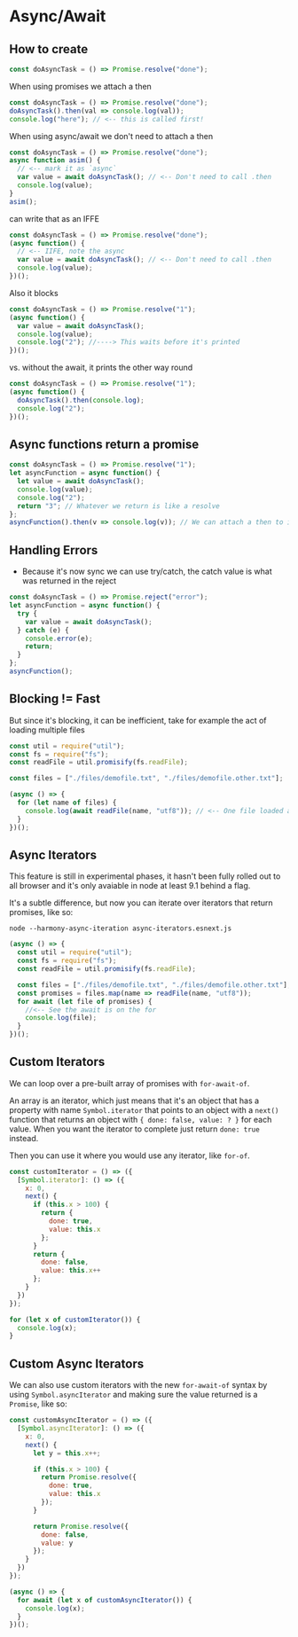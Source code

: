 # Async/Await

## How to create

```js
const doAsyncTask = () => Promise.resolve("done");
```

When using promises we attach a then

```js
const doAsyncTask = () => Promise.resolve("done");
doAsyncTask().then(val => console.log(val));
console.log("here"); // <-- this is called first!
```

When using async/await we don't need to attach a then

```js
const doAsyncTask = () => Promise.resolve("done");
async function asim() {
  // <-- mark it as `async`
  var value = await doAsyncTask(); // <-- Don't need to call .then
  console.log(value);
}
asim();
```

can write that as an IFFE

```js
const doAsyncTask = () => Promise.resolve("done");
(async function() {
  // <-- IIFE, note the async
  var value = await doAsyncTask(); // <-- Don't need to call .then
  console.log(value);
})();
```

Also it blocks

```js
const doAsyncTask = () => Promise.resolve("1");
(async function() {
  var value = await doAsyncTask();
  console.log(value);
  console.log("2"); //----> This waits before it's printed
})();
```

vs. without the await, it prints the other way round

```js
const doAsyncTask = () => Promise.resolve("1");
(async function() {
  doAsyncTask().then(console.log);
  console.log("2");
})();
```

## Async functions return a promise

```js
const doAsyncTask = () => Promise.resolve("1");
let asyncFunction = async function() {
  let value = await doAsyncTask();
  console.log(value);
  console.log("2");
  return "3"; // Whatever we return is like a resolve
};
asyncFunction().then(v => console.log(v)); // We can attach a then to it
```

## Handling Errors

* Because it's now sync we can use try/catch, the catch value is what was returned in the reject

```js
const doAsyncTask = () => Promise.reject("error");
let asyncFunction = async function() {
  try {
    var value = await doAsyncTask();
  } catch (e) {
    console.error(e);
    return;
  }
};
asyncFunction();
```

<!-- 🤔🤔🤔🤔🤔 QUIZ 1 🤔🤔🤔🤔🤔 -->

## Blocking != Fast

But since it's blocking, it can be inefficient, take for example the act of loading multiple files

```js
const util = require("util");
const fs = require("fs");
const readFile = util.promisify(fs.readFile);

const files = ["./files/demofile.txt", "./files/demofile.other.txt"];

(async () => {
  for (let name of files) {
    console.log(await readFile(name, "utf8")); // <-- One file loaded at a time, instead of all files at once
  }
})();
```

## Async Iterators

This feature is still in experimental phases, it hasn't been fully rolled out to all browser and it's only avaiable in node at least 9.1 behind a flag.

It's a subtle difference, but now you can iterate over iterators that return promises, like so:

`node --harmony-async-iteration async-iterators.esnext.js`

```js
(async () => {
  const util = require("util");
  const fs = require("fs");
  const readFile = util.promisify(fs.readFile);

  const files = ["./files/demofile.txt", "./files/demofile.other.txt"];
  const promises = files.map(name => readFile(name, "utf8"));
  for await (let file of promises) {
    //<-- See the await is on the for
    console.log(file);
  }
})();
```

## Custom Iterators

We can loop over a pre-built array of promises with `for-await-of`.

An array is an iterator, which just means that it's an object that has a property with name `Symbol.iterator` that points to an object with a `next()` function that returns an object with `{ done: false, value: ? }` for each value. When you want the iterator to complete just return `done: true` instead.

Then you can use it where you would use any iterator, like `for-of`.

```js
const customIterator = () => ({
  [Symbol.iterator]: () => ({
    x: 0,
    next() {
      if (this.x > 100) {
        return {
          done: true,
          value: this.x
        };
      }
      return {
        done: false,
        value: this.x++
      };
    }
  })
});

for (let x of customIterator()) {
  console.log(x);
}
```

## Custom Async Iterators

We can also use custom iterators with the new `for-await-of` syntax by using `Symbol.asyncIterator` and making sure the value returned is a `Promise`, like so:

```js
const customAsyncIterator = () => ({
  [Symbol.asyncIterator]: () => ({
    x: 0,
    next() {
      let y = this.x++;

      if (this.x > 100) {
        return Promise.resolve({
          done: true,
          value: this.x
        });
      }

      return Promise.resolve({
        done: false,
        value: y
      });
    }
  })
});

(async () => {
  for await (let x of customAsyncIterator()) {
    console.log(x);
  }
})();
```

<!-- 🤔🤔🤔🤔🤔 QUIZ 2 🤔🤔🤔🤔🤔 -->
